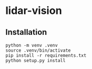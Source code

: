 # lidar-vision

## Installation

```
python -m venv .venv
source .venv/bin/activate
pip install -r requirements.txt
python setup.py install
```
